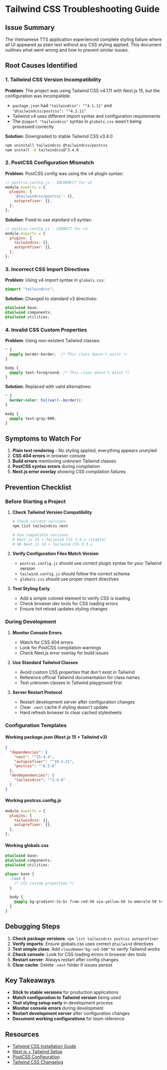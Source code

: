 # Tailwind CSS Troubleshooting Guide

## Issue Summary

The Vietnamese TTS application experienced complete styling failure where all UI appeared as plain text without any CSS styling applied. This document outlines what went wrong and how to prevent similar issues.

## Root Causes Identified

### 1. Tailwind CSS Version Incompatibility
**Problem**: The project was using Tailwind CSS v4.1.11 with Next.js 15, but the configuration was incompatible.
- `package.json` had `"tailwindcss": "^4.1.11"` and `"@tailwindcss/postcss": "^4.1.11"`
- Tailwind v4 uses different import syntax and configuration requirements
- The `@import "tailwindcss"` syntax in `globals.css` wasn't being processed correctly

**Solution**: Downgraded to stable Tailwind CSS v3.4.0
```bash
npm uninstall tailwindcss @tailwindcss/postcss
npm install -D tailwindcss@^3.4.0
```

### 2. PostCSS Configuration Mismatch
**Problem**: PostCSS config was using the v4 plugin syntax:
```javascript
// postcss.config.js - INCORRECT for v3
module.exports = {
  plugins: {
    '@tailwindcss/postcss': {},
    autoprefixer: {},
  },
};
```

**Solution**: Fixed to use standard v3 syntax:
```javascript
// postcss.config.js - CORRECT for v3
module.exports = {
  plugins: {
    tailwindcss: {},
    autoprefixer: {},
  },
};
```

### 3. Incorrect CSS Import Directives
**Problem**: Using v4 import syntax in `globals.css`:
```css
@import "tailwindcss";
```

**Solution**: Changed to standard v3 directives:
```css
@tailwind base;
@tailwind components; 
@tailwind utilities;
```

### 4. Invalid CSS Custom Properties
**Problem**: Using non-existent Tailwind classes:
```css
* {
  @apply border-border;  /* This class doesn't exist */
}

body {
  @apply text-foreground; /* This class doesn't exist */
}
```

**Solution**: Replaced with valid alternatives:
```css
* {
  border-color: hsl(var(--border));
}

body {
  @apply text-gray-900;
}
```

## Symptoms to Watch For

1. **Plain text rendering** - No styling applied, everything appears unstyled
2. **CSS 404 errors** in browser console
3. **Build errors** mentioning unknown Tailwind classes
4. **PostCSS syntax errors** during compilation
5. **Next.js error overlay** showing CSS compilation failures

## Prevention Checklist

### Before Starting a Project

1. **Check Tailwind Version Compatibility**
   ```bash
   # Check current versions
   npm list tailwindcss next
   
   # Use compatible versions
   # Next.js 15 + Tailwind CSS 3.4.x (stable)
   # OR Next.js 14 + Tailwind CSS 3.3.x
   ```

2. **Verify Configuration Files Match Version**
   - `postcss.config.js` should use correct plugin syntax for your Tailwind version
   - `tailwind.config.js` should follow the correct schema
   - `globals.css` should use proper import directives

3. **Test Styling Early**
   - Add a simple colored element to verify CSS is loading
   - Check browser dev tools for CSS loading errors
   - Ensure hot reload updates styling changes

### During Development

1. **Monitor Console Errors**
   - Watch for CSS 404 errors
   - Look for PostCSS compilation warnings
   - Check Next.js error overlay for build issues

2. **Use Standard Tailwind Classes**
   - Avoid custom CSS properties that don't exist in Tailwind
   - Reference official Tailwind documentation for class names
   - Test unknown classes in Tailwind playground first

3. **Server Restart Protocol**
   - Restart development server after configuration changes
   - Clear `.next` cache if styling doesn't update
   - Hard refresh browser to clear cached stylesheets

### Configuration Templates

#### Working package.json (Next.js 15 + Tailwind v3)
```json
{
  "dependencies": {
    "next": "^15.4.4",
    "autoprefixer": "^10.4.21",
    "postcss": "^8.5.6"
  },
  "devDependencies": {
    "tailwindcss": "^3.4.0"
  }
}
```

#### Working postcss.config.js
```javascript
module.exports = {
  plugins: {
    tailwindcss: {},
    autoprefixer: {},
  },
};
```

#### Working globals.css
```css
@tailwind base;
@tailwind components;
@tailwind utilities;

@layer base {
  :root {
    /* CSS custom properties */
  }
  
  body {
    @apply bg-gradient-to-br from-red-50 via-yellow-50 to-emerald-50 text-gray-900;
  }
}
```

## Debugging Steps

1. **Check package versions**: `npm list tailwindcss postcss autoprefixer`
2. **Verify imports**: Ensure globals.css uses correct `@tailwind` directives
3. **Test simple class**: Add `className="bg-red-500"` to verify Tailwind works
4. **Check console**: Look for CSS loading errors in browser dev tools
5. **Restart server**: Always restart after config changes
6. **Clear cache**: Delete `.next` folder if issues persist

## Key Takeaways

- **Stick to stable versions** for production applications
- **Match configuration to Tailwind version** being used
- **Test styling setup early** in development process
- **Monitor console errors** during development
- **Restart development server** after configuration changes
- **Document working configurations** for team reference

## Resources

- [Tailwind CSS Installation Guide](https://tailwindcss.com/docs/installation)
- [Next.js + Tailwind Setup](https://tailwindcss.com/docs/guides/nextjs)
- [PostCSS Configuration](https://tailwindcss.com/docs/using-with-preprocessors)
- [Tailwind CSS Changelog](https://github.com/tailwindlabs/tailwindcss/releases)